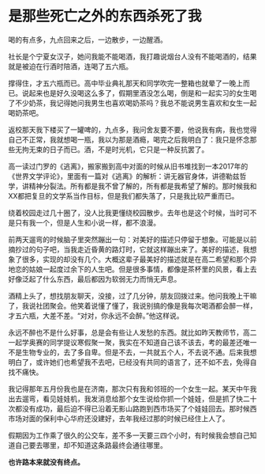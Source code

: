 # 是那些死亡之外的东西杀死了我
喝的有点多，九点回来之后，一边散步，一边醒酒。
 
社长是个宁夏女汉子，她问我能不能喝酒，我打趣说烟台人没有不能喝酒的，结果就是被迫在行酒时陪酒，连喝了五六瓶。
 
撑得住，才五六瓶而已。高中毕业典礼那天和同学吹完一整箱也就晕了一晚上而已。说起来也是好久没喝这么多了，假期里酒没怎么喝，倒是和一起实习的女生喝了不少奶茶，我记得她问我男生也喜欢喝奶茶吗？我总不能说男生喜欢和女生一起喝奶茶吧。
 
返校那天我下楼买了一罐啤的，九点多，我问舍友要不要，他说我有病，我也觉得自己不正常，我就想喝一瓶，我以为那是酒瘾，喝完之后我明白了：我只是怀念那些无拘无束的日子而已。酒，不是时光机，它只是一种反抗罢了。
 
高一读过门罗的《逃离》，搬家搬到高中对面的时候从旧书堆找到一本2017年的《世界文学评论》，里面有一篇对《逃离》的解析：讲无器官身体，讲德勒兹哲学，讲精神分裂法。所有都是我不曾了解的，所有都是我希望了解的。那时候我和XX都把复旦的文学系当作目标，但是我们都失落了，只是我比较严重而已。
 
绕着校园走过几十圈了，没人比我更懂绕校园散步。去年也是这个时候，当时可不是只有我一个，但是人生和小说一样，都不浪漫。
 
前两天遛弯的时候脑子里突然蹦出一句：对美好的描述只停留于想象。可能是以前摘抄过的句子吧，当我走近昏黄的路灯时，它就这样蹦出来了。美好的描述，我想象了很多，实现的却没有几个。大概这辈子最美好的描述就是在高二希望和那个异地恋的姑娘一起度过余下的人生吧。但是很多事情，都像是茶杯里的风景，看上去好像泛起了什么东西，最后都因为软弱无力而悄无声息。
 
酒精上头了，想找朋友聊天，没接，过了几分钟，朋友回拨过来。他问我晚上干嘛了，我说社团聚会。他笑着说懂了懂了，我说别搞的像是我每次喝酒都会醉一样，才五六瓶，大差不差。“对对，你永远不会醉。”他这样说。
 
永远不醉也不是什么好事，总是会有些让人发愁的东西。就比如昨天教师节，高二一起学奥赛的同学提议寒假聚一聚，我实在不知道自己该不该去，考的最差还唯一不是生物专业的，去了多自卑。但是不去，一共就五个人，不去说不通。后来我想明白了，或许她们也希望我不去吧，已经没有共同的语言了，还不如不去，免得自找不痛快。
 
我记得那年五月份我也是在济南，那次只有我和邻班的一个女生一起。某天中午我出去遛弯，看见娃娃机，我发消息给那个女生说给你抓一个娃娃，但是抓了快二十次都没有成功，最后迫不得已沿着无影山路跑到西市场买了个娃娃回去。那时候西市场对面的保利中心华府还没建好，去年我经过那的时候已经住上人了。
 
假期因为工作乘了很久的公交车，差不多一天要三四个小时，有时候我会想自己知道自己要去哪里，却不知道这条路最终会通往哪里。
 
**也许路本来就没有终点。**